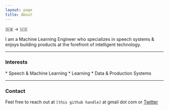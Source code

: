 ```yaml
---
layout: page
title: About
---
```


🇬🇧 -> 🇺🇸

I am a Machine Learning Engineer who specializes in speech systems & enjoys building products at the forefront of intelligent technology.


---

<h3>Interests</h3>
* Speech & Machine Learning
* Learning
* Data & Production Systems


---

<h3>Contact</h3>

Feel free to reach out at `[this github handle]` at gmail dot com or [Twitter](https://twitter.com/robmsmt)



